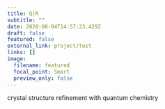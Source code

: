 ```yaml
---
title: Q|R
subtitle: ""
date: 2020-08-04T14:57:23.429Z
draft: false
featured: false
external_link: project/test
links: []
image:
  filename: featured
  focal_point: Smart
  preview_only: false
---
```

crystal structure refinement with quantum chemistry